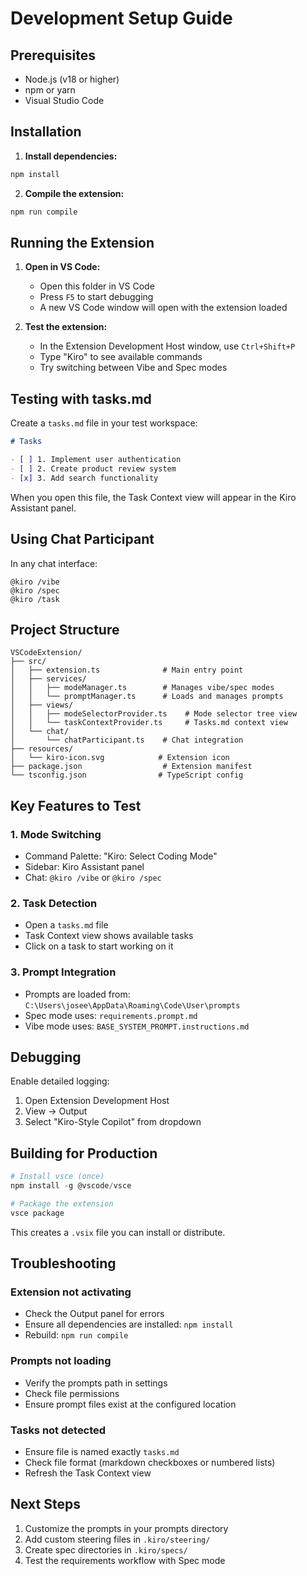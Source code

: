 # Development Setup Guide

## Prerequisites

- Node.js (v18 or higher)
- npm or yarn
- Visual Studio Code

## Installation

1. **Install dependencies:**

```powershell
npm install
```

2. **Compile the extension:**

```powershell
npm run compile
```

## Running the Extension

1. **Open in VS Code:**
   - Open this folder in VS Code
   - Press `F5` to start debugging
   - A new VS Code window will open with the extension loaded

2. **Test the extension:**
   - In the Extension Development Host window, use `Ctrl+Shift+P`
   - Type "Kiro" to see available commands
   - Try switching between Vibe and Spec modes

## Testing with tasks.md

Create a `tasks.md` file in your test workspace:

```markdown
# Tasks

- [ ] 1. Implement user authentication
- [ ] 2. Create product review system
- [x] 3. Add search functionality
```

When you open this file, the Task Context view will appear in the Kiro Assistant panel.

## Using Chat Participant

In any chat interface:

```
@kiro /vibe
@kiro /spec
@kiro /task
```

## Project Structure

```
VSCodeExtension/
├── src/
│   ├── extension.ts              # Main entry point
│   ├── services/
│   │   ├── modeManager.ts        # Manages vibe/spec modes
│   │   └── promptManager.ts      # Loads and manages prompts
│   ├── views/
│   │   ├── modeSelectorProvider.ts    # Mode selector tree view
│   │   └── taskContextProvider.ts     # Tasks.md context view
│   └── chat/
│       └── chatParticipant.ts    # Chat integration
├── resources/
│   └── kiro-icon.svg            # Extension icon
├── package.json                  # Extension manifest
└── tsconfig.json                # TypeScript config
```

## Key Features to Test

### 1. Mode Switching
- Command Palette: "Kiro: Select Coding Mode"
- Sidebar: Kiro Assistant panel
- Chat: `@kiro /vibe` or `@kiro /spec`

### 2. Task Detection
- Open a `tasks.md` file
- Task Context view shows available tasks
- Click on a task to start working on it

### 3. Prompt Integration
- Prompts are loaded from: `C:\Users\josee\AppData\Roaming\Code\User\prompts`
- Spec mode uses: `requirements.prompt.md`
- Vibe mode uses: `BASE_SYSTEM_PROMPT.instructions.md`

## Debugging

Enable detailed logging:

1. Open Extension Development Host
2. View → Output
3. Select "Kiro-Style Copilot" from dropdown

## Building for Production

```powershell
# Install vsce (once)
npm install -g @vscode/vsce

# Package the extension
vsce package
```

This creates a `.vsix` file you can install or distribute.

## Troubleshooting

### Extension not activating
- Check the Output panel for errors
- Ensure all dependencies are installed: `npm install`
- Rebuild: `npm run compile`

### Prompts not loading
- Verify the prompts path in settings
- Check file permissions
- Ensure prompt files exist at the configured location

### Tasks not detected
- Ensure file is named exactly `tasks.md`
- Check file format (markdown checkboxes or numbered lists)
- Refresh the Task Context view

## Next Steps

1. Customize the prompts in your prompts directory
2. Add custom steering files in `.kiro/steering/`
3. Create spec directories in `.kiro/specs/`
4. Test the requirements workflow with Spec mode
